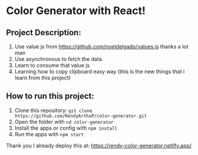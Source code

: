 # Color Generator with React!

## Project Description:
1. Use value js from https://github.com/noeldelgado/values.js thanks a lot man
2. Use asynchronous to fetch the data.
3. Learn to consume that value js
4. Learning how to copy clipboard easy way (this is the new things that i learn from this project)

## How to run this project:
1. Clone this repository: `git clone https://github.com/RendyArthaP/color-generator.git`
2. Open the folder with `cd color-generator`
3. Install the apps or config with `npm install`
4. Run the apps with `npm start`

Thank you
I already deploy this at:
https://rendy-color-generator.netlify.app/
